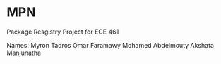 # MPN
Package Resgistry Project for ECE 461 

Names:
Myron Tadros
Omar Faramawy
Mohamed Abdelmouty
Akshata Manjunatha
